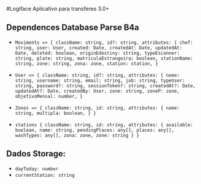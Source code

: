 #Logiface
 Aplicativo para transferes 3.0+

## Dependences Database Parse B4a
- `Moviments => {
    className: string,
    id?: string,
    attributes: {
        chef: string,
        user: User,
        created: Date,
        createdAt: Date,
        updatedAt: Date,
        deleted: boolean,
        originEdestiny: string,
        typeEscanner: string,
        plate: string,
        matriculaEstrangeira: boolean,
        stationName: string,
        zone: string,
        zona: zone,
        station: station,
    }`
    
- `User => {
    className: string,
    id?: string,
    attributes: {
        nome: string,
        username: string,
        email: string,
        job: string,
        typeUser: string,
        password?: string,
        sessionToken?: string,
        createdAt?: Date,
        updatedAt?: Date,
        createdBy: User,
        zone: string,
        zoneP: zone,
        objetivoMensal: number,
    }`
    
- `Zones => {
    className: string,
    id: string,
    attributes: {
        name: string,
        multipla: boolean,
    }
}`
- `stations {
    className: string,
    id: string,
    attributes: {
        available: boolean,
        name: string,
        pendingPlaces: any[],
        places: any[],
        washTypes: any[],
        zona: zone,
        zone: string
    }
   }`
 

## Dados Storage:

- `dayToday: number`
- `currentStation: string`
